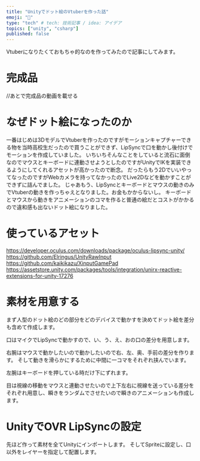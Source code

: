 ```yaml
---
title: "Unityでドット絵のVtuberを作った話"
emoji: "🐶"
type: "tech" # tech: 技術記事 / idea: アイデア
topics: ["unity", "csharp"]
published: false
---
```


Vtuberになりたくておもちゃ的なのを作ってみたので記事にしてみます。
# 完成品
//あとで完成品の動画を載せる

# なぜドット絵になったのか
一番はじめは3DモデルでVtuberを作ったのですがモーションキャプチャーできる物を当時高校生だったので買うことができず、LipSyncで口を動かし後付けでモーションを作成していました。
いちいちそんなことをしていると流石に面倒なのでマウスとキーボードに連動させようとしたのですがUnityでIKを実装できるようにしてくれるアセットが高かったので断念。
だったらもう2DでいいやってなったのですがWebカメラを持ってなかったのでLive2Dなどを動かすことができずに詰んでました。
じゃあもう、LipSyncとキーボードとマウスの動きのみでVtuberの動きを作っちゃえとなりました。お金もかからないし。
キーボードとマウスから動きをアニメーションのコマを作ると普通の絵だとコストがかかるので違和感も出ないドット絵になりました。

# 使っているアセット
https://developer.oculus.com/downloads/package/oculus-lipsync-unity/
https://github.com/Elringus/UnityRawInput
https://github.com/kaikikazu/XinputGamePad
https://assetstore.unity.com/packages/tools/integration/unirx-reactive-extensions-for-unity-17276

# 素材を用意する
まず人型のドット絵のどの部分をどのデバイスで動かすを決めてドット絵を差分も含めて作成します。

口はマイクでLipSyncで動かすので、い、う、え、おの口の差分を用意します。


右腕はマウスで動かしたいので動かしたいので右、左、奥、手前の差分を作ります。
そして動きを滑らかにするために中間に一コマをそれぞれ挟んでいます。

左腕はキーボードを押している時だけ下にずれます。

目は視線の移動をマウスと連動させたいので上下左右に視線を送っている差分をそれぞれ用意し、瞬きをランダムでさせたいので瞬きのアニメーションも作成します。

# UnityでOVR LipSyncの設定
先ほど作って素材を全てUnityにインポートします。
そしてSpriteに設定し、口以外をレイヤーを指定して配置します。
